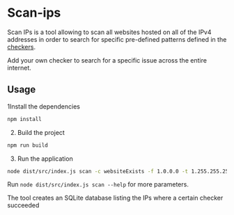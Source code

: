 # Scan-ips

Scan IPs is a tool allowing to scan all websites hosted on all of the IPv4 addresses
in order to search for specific pre-defined patterns defined in the [checkers](./src/checkers).

Add your own checker to search for a specific issue across the entire internet.

## Usage

1Install the dependencies

```bash
npm install
```

2. Build the project

```bash
npm run build
```

3. Run the application

```bash
node dist/src/index.js scan -c websiteExists -f 1.0.0.0 -t 1.255.255.255
```

Run `node dist/src/index.js scan --help` for more parameters.

The tool creates an SQLite database listing the IPs where a certain checker succeeded
